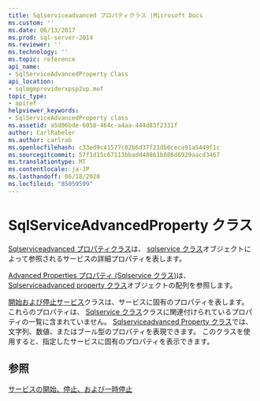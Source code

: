 ```yaml
---
title: Sqlserviceadvanced プロパティクラス |Microsoft Docs
ms.custom: ''
ms.date: 06/13/2017
ms.prod: sql-server-2014
ms.reviewer: ''
ms.technology: ''
ms.topic: reference
api_name:
- SqlServiceAdvancedProperty Class
api_location:
- sqlmgmproviderxpsp2up.mof
topic_type:
- apiref
helpviewer_keywords:
- SqlServiceAdvancedProperty class
ms.assetid: a5d06bde-6058-464c-a4aa-444d83f2331f
author: CarlRabeler
ms.author: carlrab
ms.openlocfilehash: c33ed9c41577c02b6d37f21db0ceca91a5449f1c
ms.sourcegitcommit: 57f1d15c67113bbadd40861b886d6929aacd3467
ms.translationtype: MT
ms.contentlocale: ja-JP
ms.lasthandoff: 06/18/2020
ms.locfileid: "85059599"
---
```

# <a name="sqlserviceadvancedproperty-class"></a>SqlServiceAdvancedProperty クラス
  [Sqlserviceadvanced プロパティクラス](sqlserviceadvancedproperty-class.md)は、 [sqlservice クラス](../sqlservice-class/sqlservice-class.md)オブジェクトによって参照されるサービスの詳細プロパティを表します。  
  
 [Advanced Properties プロパティ (Sqlservice クラス)](../sqlservice-class/advancedproperties-property-sqlservice-class.md)は、 [Sqlserviceadvanced property クラス](sqlserviceadvancedproperty-class.md)オブジェクトの配列を参照します。  
  
 [開始および停止サービス](https://technet.microsoft.com/library/ms174886\(v=sql.105\).aspx)クラスは、サービスに固有のプロパティを表します。 これらのプロパティは、 [Sqlservice クラス](https://technet.microsoft.com/library/ms186497.aspx)クラスに関連付けられているプロパティの一覧に含まれていません。 [Sqlserviceadvanced Property クラス](https://technet.microsoft.com/library/ms182447.aspx)では、文字列、数値、またはブール型のプロパティを表現できます。 このクラスを使用すると、指定したサービスに固有のプロパティを表示できます。  
  
## <a name="see-also"></a>参照  
 [サービスの開始、停止、および一時停止](https://technet.microsoft.com/library/ms174886\(v=sql.105\).aspx)  
  
  

